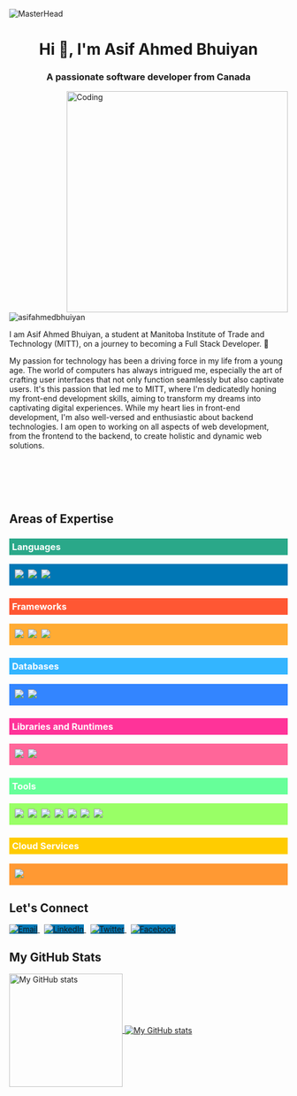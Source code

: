 ![MasterHead](https://hbr.org/resources/images/article_assets/2021/06/Jun21_26_1221368566_1159233041_1219183183.gif)

<h1 align="center">Hi 👋, I'm Asif Ahmed Bhuiyan</h1>
<h3 align="center">A passionate software developer from Canada</h3>

<img align="right" alt="Coding" width="400" src="https://cdn.dribbble.com/users/1162077/screenshots/3848914/programmer.gif">

<p align="left"> 
  <img src="https://komarev.com/ghpvc/?username=asifahmedbhuiyan&label=Profile%20views&color=0e75b6&style=flat" alt="asifahmedbhuiyan" />
</p>

<p align="left">I am Asif Ahmed Bhuiyan, a student at Manitoba Institute of Trade and Technology (MITT), on a journey to becoming a Full Stack Developer. 🚀</p>

<p align="left">My passion for technology has been a driving force in my life from a young age. The world of computers has always intrigued me, especially the art of crafting user interfaces that not only function seamlessly but also captivate users. It's this passion that led me to MITT, where I'm dedicatedly honing my front-end development skills, aiming to transform my dreams into captivating digital experiences. While my heart lies in front-end development, I'm also well-versed and enthusiastic about backend technologies. I am open to working on all aspects of web development, from the frontend to the backend, to create holistic and dynamic web solutions.</p>

<br></br><br></br>

<h2 align="left">Areas of Expertise</h2>
<p align="left">
<h3 align="left" style="background-color: #2aa889; padding: 5px; color: white;">Languages</h3>
<p align="left" style="background-color: #0077b5; padding: 10px; color: #333;">
  <img src="https://img.shields.io/badge/code-C%23-informational?style=for-the-badge&logo=csharp&logoColor=white&color=2aa889"/>&nbsp;
  <img src="https://img.shields.io/badge/code-Javascript-informational?style=for-the-badge&logo=javascript&logoColor=white&color=2aa889"/>&nbsp;
  <img src="https://img.shields.io/badge/web-HTML%2FCSS-informational?style=for-the-badge&logo=html5&logoColor=white&color=2aa889"/>&nbsp;
</p>

<h3 align="left" style="background-color: #ff5733; padding: 5px; color: white;">Frameworks</h3>
<p align="left" style="background-color: #ffab33; padding: 10px; color: #333;">
  <img src="https://img.shields.io/badge/framework-.NET%20Core-informational?style=for-the-badge&logo=.net&logoColor=white&color=ff5733"/>&nbsp;
  <img src="https://img.shields.io/badge/framework-ASP.NET%20MVC-informational?style=for-the-badge&logo=mvc&logoColor=white&color=ff5733"/>&nbsp;
  <img src="https://img.shields.io/badge/framework-Entity%20Framework-informational?style=for-the-badge&logo=.net&logoColor=white&color=ff5733"/>&nbsp;
</p>

<h3 align="left" style="background-color: #33b5ff; padding: 5px; color: white;">Databases</h3>
<p align="left" style="background-color: #3385ff; padding: 10px; color: #333;">
  <img src="https://img.shields.io/badge/database-SQL-informational?style=for-the-badge&logo=sql&logoColor=white&color=33b5ff"/>&nbsp;
  <img src="https://img.shields.io/badge/database-SQL%20Server-informational?style=for-the-badge&logo=sql&logoColor=white&color=33b5ff"/>&nbsp;
</p>

<h3 align="left" style="background-color: #ff3399; padding: 5px; color: white;">Libraries and Runtimes</h3>
<p align="left" style="background-color: #ff6699; padding: 10px; color: #333;">
  <img src="https://img.shields.io/badge/library-React.js-informational?style=for-the-badge&logo=react&logoColor=white&color=ff3399"/>&nbsp;
  <img src="https://img.shields.io/badge/runtime-Node.js-informational?style=for-the-badge&logo=node.js&logoColor=white&color=ff3399"/>&nbsp;
</p>

<h3 align="left" style="background-color: #66ff99; padding: 5px; color: white;">Tools</h3> <!-- Updated background color -->
<p align="left" style="background-color: #99ff66; padding: 10px; color: #333;"> <!-- Updated background color -->
  <img src="https://img.shields.io/badge/tool-Visual%20Studio-informational?style=for-the-badge&logo=visualstudio&logoColor=white&color=66ff99"/>&nbsp; <!-- Updated background color -->
  <img src="https://img.shields.io/badge/tool-VSCode-informational?style=for-the-badge&logo=visualstudiocode&logoColor=white&color=66ff99"/>&nbsp; <!-- Updated background color -->
  <img src="https://img.shields.io/badge/tool-Azure%20Data%20Studio-informational?style=for-the-badge&logo=azuredatastudio&logoColor=white&color=66ff99"/>&nbsp; <!-- Updated background color -->
  <img src="https://img.shields.io/badge/tool-NuGet-informational?style=for-the-badge&logo=nuget&logoColor=white&color=66ff99"/>&nbsp; <!-- Updated background color -->
  <img src="https://img.shields.io/badge/tool-NPM-informational?style=for-the-badge&logo=npm&logoColor=white&color=66ff99"/>&nbsp; <!-- Updated background color -->
  <img src="https://img.shields.io/badge/tool-Git-informational?style=for-the-badge&logo=git&logoColor=white&color=66ff99"/>&nbsp; <!-- Updated background color -->
  <img src="https://img.shields.io/badge/tool-GitHub-informational?style=for-the-badge&logo=github&logoColor=white&color=66ff99"/>&nbsp; <!-- Updated background color -->
</p>

<h3 align="left" style="background-color: #ffcc00; padding: 5px; color: white;">Cloud Services</h3>
<p align="left" style="background-color: #ff9933; padding: 10px; color: #333;">
  <img src="https://img.shields.io/badge/cloud-Microsoft%20Azure-informational?style=for-the-badge&logo=microsoftazure&logoColor=white&color=ffcc00"/>&nbsp;
</p>


<h2 align="left">Let's Connect</h2>
<p align="left">
  <a href="mailto:asifbhuiyan132@gmail.com">
    <img src="https://img.shields.io/badge/Email-0077b5?style=for-the-badge&logo=gmail&logoColor=white" alt="Email" style="background-color: #0077b5;">
  </a>&nbsp;
  <a href="https://www.linkedin.com/in/asif-ahmed-bhuiyan-75136912a/">
    <img src="https://img.shields.io/badge/LinkedIn-0077b5?style=for-the-badge&logo=linkedin&logoColor=white" alt="LinkedIn" style="background-color: #0077b5;">
  </a>&nbsp;
  <a href="https://twitter.com/AsifBhu45158028">
    <img src="https://img.shields.io/badge/Twitter-0077b5?style=for-the-badge&logo=twitter&logoColor=white" alt="Twitter" style="background-color: #0077b5;">
  </a>&nbsp;
  <a href="https://www.facebook.com/people/Asif-Bhuiyan/pfbid0AdBEZZJC2SSkk1pBfirQ9X4wwemLCmPZM9hP1yD6ycm2omtYg7f3vnNum4FcsD9Rl/?mibextid=cejktS">
    <img src="https://img.shields.io/badge/Facebook-0077b5?style=for-the-badge&logo=facebook&logoColor=white" alt="Facebook" style="background-color: #0077b5;">
  </a>
</p>






<h2 align="left">My GitHub Stats</h2>
<a href="https://github.com/AsifAhmedBhuiyan">
  <img height="205px" align="center" src="https://github-readme-stats.vercel.app/api?username=AsifAhmedBhuiyan&theme=vue&show_icons=true" alt="My GitHub stats" />
</a>

<a href="https://github.com/AsifAhmedBhuiyan">
  <img align="center" src="https://github-readme-stats.vercel.app/api/top-langs/?username=AsifAhmedBhuiyan&theme=vue&hide=Ruby&show_icons=true&langs_count=6" alt="My GitHub stats"/>
</a>

